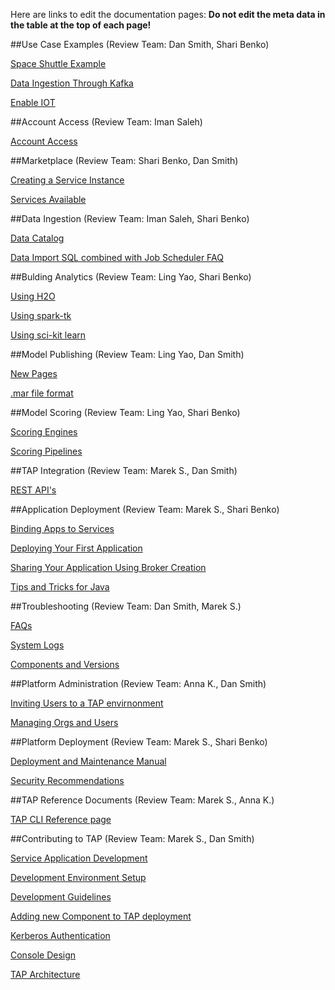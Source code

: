 Here are links to edit the documentation pages: **Do not edit the meta data in the table at the top of each page!** 

##Use Case Examples (Review Team: Dan Smith, Shari Benko)

[Space Shuttle Example](https://github.com/trustedanalytics/platform-wiki-0.8/blob/master/Use-Case-Examples/examples_spaceshuttle.md)

[Data Ingestion Through Kafka](https://github.com/trustedanalytics/platform-wiki-0.8/blob/master/Use-Case-Examples/examples_dataingestkafka.md)

[Enable IOT](https://github.com/trustedanalytics/platform-wiki-0.8/blob/master/Use-Case-Examples/examples_enableiot.md)


##Account Access (Review Team: Iman Saleh)

[Account Access](https://github.com/trustedanalytics/platform-wiki-0.8/blob/master/Account-Access/acctaccess_accessing.md)


##Marketplace (Review Team: Shari Benko, Dan Smith)

[Creating a Service Instance](https://github.com/trustedanalytics/platform-wiki-0.8/blob/master/Marketplace/marketplace_createinstance.md)

[Services Available](https://github.com/trustedanalytics/platform-wiki-0.8/blob/master/Marketplace/marketplace_services.md)


##Data Ingestion (Review Team: Iman Saleh, Shari Benko)

[Data Catalog](https://github.com/trustedanalytics/platform-wiki-0.8/blob/master/Data-Ingestion/dataingest_datacatalog.md)

[Data Import SQL combined with Job Scheduler FAQ](https://github.com/trustedanalytics/platform-wiki-0.8/blob/master/Data-Ingestion/dataingest_sqlimport_scheduler.md)


##Bulding Analytics (Review Team: Ling Yao, Shari Benko)

[Using H2O](https://github.com/trustedanalytics/platform-wiki-0.8/blob/master/Building-Analytics/buildanalytics_h2o.md)

[Using spark-tk](https://github.com/trustedanalytics/platform-wiki-0.8/blob/master/Building-Analytics/buildanalytics_sparktk.md)

[Using sci-kit learn](https://github.com/trustedanalytics/platform-wiki-0.8/blob/master/Building-Analytics/buildanalytics_scikitlearn.md)



##Model Publishing (Review Team: Ling Yao, Dan Smith)

[New Pages](https://github.com/trustedanalytics/platform-wiki-0.8/blob/master/Model-Publishing/models_newpages.md)

[.mar file format](https://github.com/trustedanalytics/platform-wiki-0.8/blob/master/Model-Publishing/models_marformat.md)



##Model Scoring (Review Team: Ling Yao, Shari Benko)

[Scoring Engines](https://github.com/trustedanalytics/platform-wiki-0.8/blob/master/Model-Scoring/modelscoring_scoringengine.md)

[Scoring Pipelines](https://github.com/trustedanalytics/platform-wiki-0.8/blob/master/Model-Scoring/modelscoring_scoringpipelines.md)



##TAP Integration (Review Team: Marek S., Dan Smith)

[REST API's](https://github.com/trustedanalytics/platform-wiki-0.8/blob/master/integration/integration_restapis.md)


##Application Deployment (Review Team: Marek S., Shari Benko)

[Binding Apps to Services](https://github.com/trustedanalytics/platform-wiki-0.8/blob/master/Application-Development/appdev_bindingapps.md)

[Deploying Your First Application](https://github.com/trustedanalytics/platform-wiki-0.8/blob/master/Application-Development/appdev_deployapp.md)

[Sharing Your Application Using Broker Creation](https://github.com/trustedanalytics/platform-wiki-0.8/blob/master/Application-Development/appdev_sharingapps.md)

[Tips and Tricks for Java](https://github.com/trustedanalytics/platform-wiki-0.8/blob/master/Application-Development/appdev_tipstricks.md)


##Troubleshooting (Review Team: Dan Smith, Marek S.)

[FAQs](https://github.com/trustedanalytics/platform-wiki-0.8/blob/master/Troubleshooting/troubleshoot_faqs.md)

[System Logs](https://github.com/trustedanalytics/platform-wiki-0.8/blob/master/Troubleshooting/troubleshoot_systemlogs.md)

[Components and Versions](https://github.com/trustedanalytics/platform-wiki-0.8/blob/master/Troubleshooting/troubleshoot_components.md)


##Platform Administration (Review Team: Anna K., Dan Smith)

[Inviting Users to a TAP envirnonment](https://github.com/trustedanalytics/platform-wiki-0.8/blob/master/Platform-Administration/administration_inviteusers.md)

[Managing Orgs and Users](https://github.com/trustedanalytics/platform-wiki-0.8/blob/master/Platform-Administration/administration_manageorgsusers.md)


##Platform Deployment (Review Team: Marek S., Shari Benko)

[Deployment and Maintenance Manual](https://github.com/trustedanalytics/platform-wiki-0.8/blob/master/Platform-Deployment/deployment-and-maintenance-manual.md)

[Security Recommendations](https://github.com/trustedanalytics/platform-wiki-0.8/blob/master/Platform-Deployment/deployment_securityrecommends.md)


##TAP Reference Documents (Review Team: Marek S., Anna K.)

[TAP CLI Reference page](https://github.com/trustedanalytics/platform-wiki-0.8/blob/master/Reference-Documents/reference_cli.md)


##Contributing to TAP (Review Team: Marek S., Dan Smith)

[Service Application Development](https://github.com/trustedanalytics/platform-wiki-0.8/blob/master/Contributing-to-TAP/contributing_appdev.md)

[Development Environment Setup](https://github.com/trustedanalytics/platform-wiki-0.8/blob/master/Contributing-to-TAP/contributing_devenvironment.md)

[Development Guidelines](https://github.com/trustedanalytics/platform-wiki-0.8/blob/master/Contributing-to-TAP/contributing_devguidelines.md)

[Adding new Component to TAP deployment](https://github.com/trustedanalytics/platform-wiki-0.8/blob/master/Contributing-to-TAP/contributing_addnew.md)

[Kerberos Authentication](https://github.com/trustedanalytics/platform-wiki-0.8/blob/master/Contributing-to-TAP/contributing_kerberosauth.md)

[Console Design](https://github.com/trustedanalytics/platform-wiki-0.8/blob/master/Contributing-to-TAP/contributing_consoledesign.md)

[TAP Architecture](https://github.com/trustedanalytics/platform-wiki-0.8/blob/master/Contributing-to-TAP/contributing_architecture.md)
